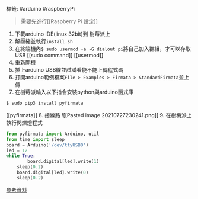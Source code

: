 標籤: #arduino #raspberryPi

> 需要先進行[[Raspberry Pi 設定]]

1. 下載arduino IDE(linux 32bit)到 樹莓派上
2. 解壓縮並執行`install.sh`
3. 在終端機內`$ sudo usermod -a -G dialout pi`將自己加入群組，才可以存取USB
[[sudo command]]
[[usermod]]
4. 重新開機
5. 插上arduino USB線並試試看能不能上傳程式碼
6. 打開arduino範例檔案`File > Examples > Firmata > StandardFirmata`並上傳
7. 在樹莓派輸入以下指令安裝python與arduino函式庫
```bash
$ sudo pip3 install pyfirmata
```
[[pyfirmata]]
8. 接線路
![[Pasted image 20210727230241.png]]
9. 在樹梅派上執行閃爍燈程式
```python
from pyfirmata import Arduino, util
from time import sleep
board = Arduino('/dev/ttyUSB0')
led = 12
while True:
        board.digital[led].write(1)
 	sleep(0.2)
 	board.digital[led].write(0)
 	sleep(0.2)
```

[參考資料](https://www.tomshardware.com/how-to/use-raspberry-pi-with-arduino)
